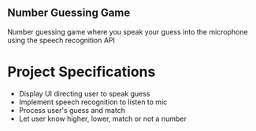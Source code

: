 ## Number Guessing Game

Number guessing game where you speak your guess into the microphone using the speech recognition API

# Project Specifications

- Display UI directing user to speak guess
- Implement speech recognition to listen to mic
- Process user's guess and match
- Let user know higher, lower, match or not a number
